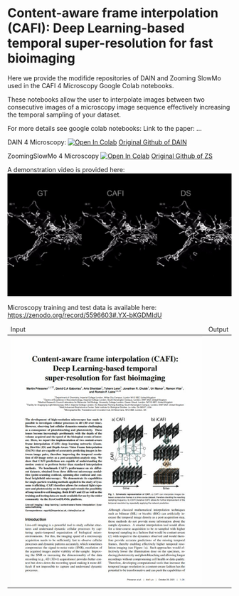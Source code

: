 # Content-aware frame interpolation (CAFI): Deep Learning-based temporal super-resolution for fast bioimaging

Here we provide the modifide repositories of DAIN and Zooming SlowMo used in the CAFI 4 Microscopy Google Colab notebooks.

These notebooks allow the user to interpolate images between two consecutive images of a microscopy image sequence effectively increasing the temporal sampling of your dataset.

For more details see google colab notebooks:
Link to the paper: ...

 DAIN 4 Microscopy:
 [![Open In Colab](https://colab.research.google.com/assets/colab-badge.svg)](https://colab.research.google.com/drive/1bL6wgTWrghHK7LH9xb4KGSk5WuOa5nJS?usp=sharing)
 [Original Github of DAIN](https://github.com/baowenbo/DAIN) 

 
 ZoomingSlowMo 4 Microscopy
 [![Open In Colab](https://colab.research.google.com/assets/colab-badge.svg)](https://colab.research.google.com/drive/1TZ0K-rq9Nrgu9_XZ0UOK6brxjIM0ISNU?usp=sharing)
 [Original Github of ZS](https://github.com/Mukosame/Zooming-Slow-Mo-CVPR-2020) 



A demonstration video is provided here:
[![CAFI-Content-Aware Image Interpolation](dump/Youtube_capture.jpg)](https://youtu.be/4eCELi-b23k "CAFI-Content-Aware Image Interpolation")

Microscopy training and test data is available here:
https://zenodo.org/record/5596603#.YX-bKGDMIdU

<table>
  <thead>
    <tr>
      <td>Input&nbsp;&nbsp;&nbsp;&nbsp;</td>
      <td>Output</td>
    </tr>
  </thead>
  <tr>
    <td colspan="1">
      <a href="https://youtu.be/8mgD8JxBOus">
        <img src="dump/TWEET_2_GIF_1_Paper_Screenshots.gif" alt="Demo GIF">
        </img>
      </a>
    </td>
  </tr>
</table>
